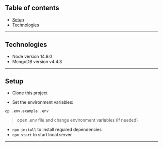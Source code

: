 ## Table of contents
* [Setup](#setup)
* [Technologies](#technologies)

---

## Technologies

* Node version 14.9.0
* MongoDB version v4.4.3

---

## Setup 

- Clone this project

- Set the environment variables:

```
cp .env.example .env
```
 > open .env file and change environment variables (if needed)
 
 - `npm install` to install required dependencies 
 - `npm start` to start local server
 ---
